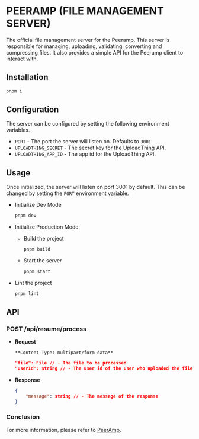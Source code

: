 # PEERAMP (FILE MANAGEMENT SERVER)

The official file management server for the Peeramp. This server is responsible for managing, uploading, validating, converting and compressing files. It also provides a simple API for the Peeramp client to interact with.

## Installation

```bash
pnpm i
```

## Configuration

The server can be configured by setting the following environment variables.

-   `PORT` - The port the server will listen on. Defaults to `3001`.
-   `UPLOADTHING_SECRET` - The secret key for the UploadThing API.
-   `UPLOADTHING_APP_ID` - The app id for the UploadThing API.

## Usage

Once initialized, the server will listen on port 3001 by default. This can be changed by setting the `PORT` environment variable.

-   Initialize Dev Mode

    ```bash
    pnpm dev
    ```

-   Initialize Production Mode

    -   Build the project

        ```bash
        pnpm build
        ```

    -   Start the server

        ```bash
        pnpm start
        ```

-   Lint the project

    ```bash
    pnpm lint
    ```

## API

### POST /api/resume/process

-   **Request**

    `**Content-Type: multipart/form-data**`

    ```json
    "file": File // - The file to be processed
    "userId": string // - The user id of the user who uploaded the file
    ```

-   **Response**

    ```json
    {
        "message": string // - The message of the response
    }
    ```

### Conclusion

For more information, please refer to [PeerAmp](https://peeramp.vercel.app/).
